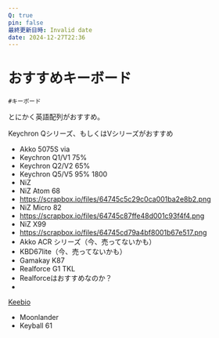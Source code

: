 ```yaml
---
Q: true
pin: false
最終更新日時: Invalid date
date: 2024-12-27T22:36
---
```

# おすすめキーボード

`#キーボード`

とにかく英語配列がおすすめ。

Keychron Qシリーズ、もしくはVシリーズがおすすめ

- Akko 5075S via  
- Keychron Q1/V1 75%  
- Keychron Q2/V2 65%  
- Keychron Q5/V5 95% 1800  
- NiZ  
- NiZ Atom 68  
- https://scrapbox.io/files/64745c5c29c0ca001ba2e8b2.png  
- NiZ Micro 82  
- https://scrapbox.io/files/64745c87ffe48d001c93f4f4.png  
- NiZ X99  
- https://scrapbox.io/files/64745cd79a4bf8001b67e517.png  
- Akko ACR シリーズ（今、売ってないかも）  
- KBD67lite（今、売ってないかも）  
- Gamakay K87  
- Realforce G1 TKL  
- Realforceはおすすめなのか？  
-  
[Keebio](https://www.notion.soIris)  
- Moonlander  
- Keyball 61